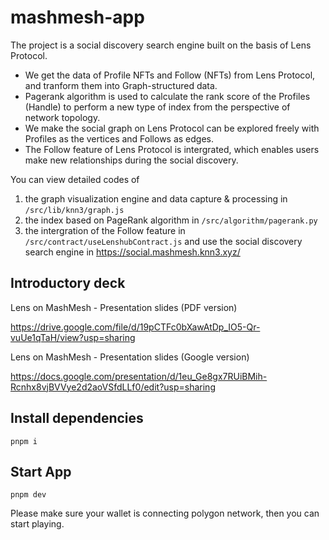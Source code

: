 # mashmesh-app

The project is a social discovery search engine built on the basis of Lens Protocol.
* We get the data of Profile NFTs and Follow (NFTs) from Lens Protocol, and tranform them into Graph-structured data. 
* Pagerank algorithm is used to calculate the rank score of the Profiles (Handle) to perform a new type of index from the perspective of network topology. 
* We make the social graph on Lens Protocol can be explored freely with Profiles as the vertices and Follows as edges.
* The Follow feature of Lens Protocol is intergrated, which enables users make new relationships during the social discovery.

You can view detailed codes of 
1. the graph visualization engine and data capture & processing in `/src/lib/knn3/graph.js`
2. the index based on PageRank algorithm in `/src/algorithm/pagerank.py`
3. the intergration of the Follow feature in `/src/contract/useLenshubContract.js`
and use the social discovery search engine in https://social.mashmesh.knn3.xyz/


## Introductory deck
Lens on MashMesh - Presentation slides (PDF version)

https://drive.google.com/file/d/19pCTFc0bXawAtDp_IO5-Qr-vuUe1qTaH/view?usp=sharing

Lens on MashMesh - Presentation slides (Google version)

https://docs.google.com/presentation/d/1eu_Ge8gx7RUiBMih-Rcnhx8vjBVVye2d2aoVSfdLLf0/edit?usp=sharing


## Install dependencies

`pnpm i`

## Start App

`pnpm dev`

Please make sure your wallet is connecting polygon network, then you can start playing.

